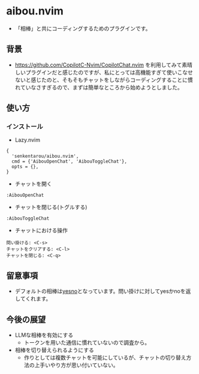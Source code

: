 # aibou.nvim
* 「相棒」と共にコーディングするためのプラグインです。

## 背景
* https://github.com/CopilotC-Nvim/CopilotChat.nvim を利用してみて素晴しいプラグインだと感じたのですが、私にとっては高機能すぎて使いこなせないと感じたのと、そもそもチャットをしながらコーディングすることに慣れていなさすぎるので、まずは簡単なところから始めようとしました。

## 使い方
### インストール
* Lazy.nvim
```
{
  'senkentarou/aibou.nvim',
  cmd = {'AibouOpenChat', 'AibouToggleChat'},
  opts = {},
}

```
* チャットを開く
```
:AibouOpenChat
```
* チャットを閉じる(トグルする)
```
:AibouToggleChat
```
* チャットにおける操作
```
問い掛ける: <C-s>
チャットをクリアする: <C-l>
チャットを閉じる: <C-q>
```

## 留意事項
* デフォルトの相棒は[yesno](https://yesno.wtf/)となっています。問い掛けに対してyesかnoを返してくれます。

## 今後の展望
* LLMな相棒を有効にする
  * トークンを用いた通信に慣れていないので調査から。
* 相棒を切り替えられるようにする
  * 作りとしては複数チャットを可能にしているが、チャットの切り替え方法の上手いやり方が思い付いていない。
